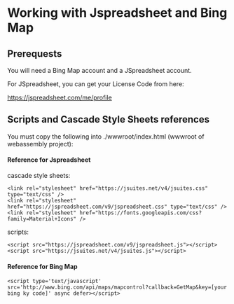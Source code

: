 
# Working with Jspreadsheet and Bing Map

## Prerequests

You will need a Bing Map account and a JSpreadsheet account.

For JSpreadsheet, you can get your License Code from here:

https://jspreadsheet.com/me/profile


## Scripts and Cascade Style Sheets references

You must copy the following into ./wwwroot/index.html (wwwroot of webassembly project):

#### Reference for Jspreadsheet

cascade style sheets:

    <link rel="stylesheet" href="https://jsuites.net/v4/jsuites.css" type="text/css" />
    <link rel="stylesheet" href="https://jspreadsheet.com/v9/jspreadsheet.css" type="text/css" />
    <link rel="stylesheet" href="https://fonts.googleapis.com/css?family=Material+Icons" />

scripts:

    <script src="https://jspreadsheet.com/v9/jspreadsheet.js"></script>
    <script src="https://jsuites.net/v4/jsuites.js"></script>
    
#### Reference for Bing Map

    <script type='text/javascript' src='http://www.bing.com/api/maps/mapcontrol?callback=GetMap&key=[your bing ky code]' async defer></script>
    
